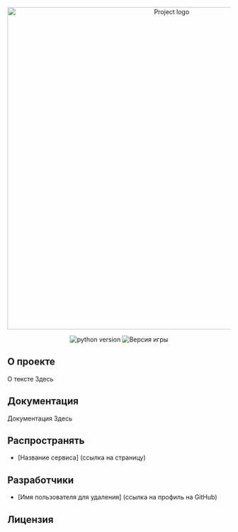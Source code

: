 <p align="center">
 <img src="Url логотипа проекта" alt="Project logo"width="726">
</p>

<p align="center">
 <img src="https://img.shields.io/badge/python-3.11-blue" alt="python version">
 <img src="https://img.shields.io/badge/version-0.1(beta)-purple" alt="Версия игры">
</p>

## О проекте

О тексте Здесь

## Документация

Документация Здесь

## Распространять

- [Название сервиса] (ссылка на страницу)


## Разработчики

- [Имя пользователя для удаления] (ссылка на профиль на GitHub)

## Лицензия
